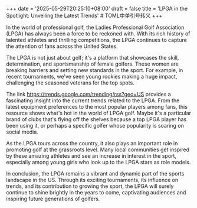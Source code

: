 +++
date = '2025-05-29T20:25:10+08:00'
draft = false
title = 'LPGA in the Spotlight: Unveiling the Latest Trends' # TOML中单引号转义
+++

In the world of professional golf, the Ladies Professional Golf Association (LPGA) has always been a force to be reckoned with. With its rich history of talented athletes and thrilling competitions, the LPGA continues to capture the attention of fans across the United States.

The LPGA is not just about golf; it's a platform that showcases the skill, determination, and sportsmanship of female golfers. These women are breaking barriers and setting new standards in the sport. For example, in recent tournaments, we've seen young rookies making a huge impact, challenging the seasoned veterans for the top spots.

The link https://trends.google.com/trending/rss?geo=US provides a fascinating insight into the current trends related to the LPGA. From the latest equipment preferences to the most popular players among fans, this resource shows what's hot in the world of LPGA golf. Maybe it's a particular brand of clubs that's flying off the shelves because a top LPGA player has been using it, or perhaps a specific golfer whose popularity is soaring on social media.

As the LPGA tours across the country, it also plays an important role in promoting golf at the grassroots level. Many local communities get inspired by these amazing athletes and see an increase in interest in the sport, especially among young girls who look up to the LPGA stars as role models.

In conclusion, the LPGA remains a vibrant and dynamic part of the sports landscape in the US. Through its exciting tournaments, its influence on trends, and its contribution to growing the sport, the LPGA will surely continue to shine brightly in the years to come, captivating audiences and inspiring future generations of golfers.